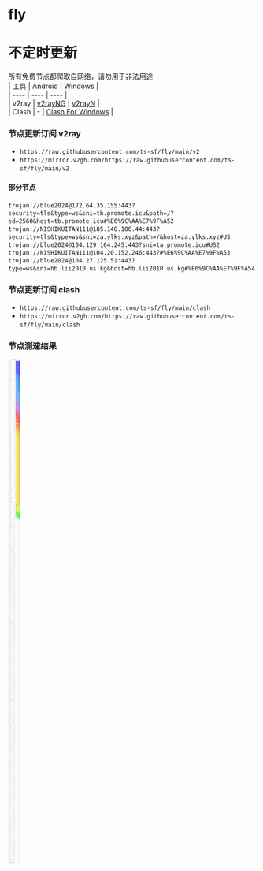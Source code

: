 # fly
# 不定时更新
所有免费节点都爬取自网络，请勿用于非法用途  
|  工具  | Android  | Windows  |  
|  ----  | ----   | ----  |  
| v2ray  | [v2rayNG](https://github.com/2dust/v2rayNG/releases) | [v2rayN](https://github.com/2dust/v2rayN/releases) |  
| Clash  | - | [Clash For Windows](https://github.com/2dust/clashN/releases) | 
  
### 节点更新订阅  v2ray
- `https://raw.githubusercontent.com/ts-sf/fly/main/v2`  
- `https://mirror.v2gh.com/https://raw.githubusercontent.com/ts-sf/fly/main/v2`  

#### 部分节点  
``` 
trojan://blue2024@172.64.35.155:443?security=tls&type=ws&sni=tb.promote.icu&path=/?ed=2560&host=tb.promote.icu#%E6%9C%AA%E7%9F%A52
trojan://NISHIKUITAN111@185.148.106.44:443?security=tls&type=ws&sni=za.ylks.xyz&path=/&host=za.ylks.xyz#US
trojan://blue2024@104.129.164.245:443?sni=ta.promote.icu#US2
trojan://NISHIKUITAN111@104.20.152.246:443?#%E6%9C%AA%E7%9F%A53
trojan://blue2024@104.27.125.51:443?type=ws&sni=hb.lii2010.us.kg&host=hb.lii2010.us.kg#%E6%9C%AA%E7%9F%A54
```
### 节点更新订阅  clash
- `https://raw.githubusercontent.com/ts-sf/fly/main/clash`  
- `https://mirror.v2gh.com/https://raw.githubusercontent.com/ts-sf/fly/main/clash`  

### 节点测速结果
![image](traffic.png)
